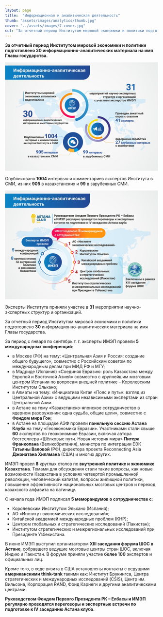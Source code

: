 ```yaml
---
layout: page
title:  "Информационная и аналитическая деятельность"
thumb: "assets/images/analytics/thumb.jpg"
cover: "../assets/images/7-cover.jpg"
cut: "За отчетный период Институтом мировой экономики и политики подготовлено 20 информационно-аналитических материалов на имя Главы государства. Эксперты Института приняли участие в 27 мероприятиях научно-экспертных структур и организаций."
---
```


**За отчетный период Институтом мировой экономики и политики подготовлено 30
информационно-аналитических материала на имя Главы государства.**

![](../assets/images/analytics/main-infographic.jpg)

<div class="expandable-content" markdown="1">

Опубликовано **1004** интервью и комментариев экспертов Института в СМИ, из них **905** в казахстанских и **99** в зарубежных СМИ.

![](../assets/images/analytics/2-infographic.jpg)

Эксперты Института приняли участие в **31** мероприятии научно-экспертных структур и организаций.

За отчетный период Институтом мировой экономики и политики подготовлено **30** информационно-аналитических материала на имя Главы государства.

За период с января по сентябрь т. г. эксперты ИМЭП провели **5 международных конференций**:

- в Москве (РФ) на тему: «Центральная Азия и Россия: создание общего будущего», совместно с Российским советом по международным делам при МИД РФ и МГУ;
- в Мадриде (Испания) «Соединяя Евразию: роль Казахстана между Европой и Восточной Азией» совместно с крупнейшим мозговым центром Испании по вопросам внешней политике – Королевским Институтом Элькано;
- в Алматы на тему: «Инициатива Китая «Пояс и путь»: взгляд из Центральной Азии» с ведущими независимыми экспертами из стран Центральной Азии.
- в Астане на тему «Казахстанско-японское сотрудничество в ядерном разоружении: одна судьба, общие цели», совместно с **Фондом мира Гои**;
- в Астане на площадке АЭФ провели **панельную сессию Астана Клуба** на тему «Геоэкономика Евразии». Участниками стали свыше **60** экспертов по геоэкономике Евразии, включая автора бестселлера «Шёлковые пути. Новая история мира» **Питера Франкопана** (Великобритания), министра по интеграции ЕЭК **Татьяны Валовой** (РФ), директора проекта Reconnecting Asia **Джонатана Хиллмана** (США) и многих других.

ИМЭП провел **8** круглых столов по **внутренней политике и экономике Казахстана**. Темами для обсуждения стали такие вопросы, как новые возможности Казахстана в условиях четвертой промышленной революции, человеческий капитал, вопросы жилищной политики, повышение эффективности национальных мозговых центров и переход казахского алфавита на латиницу.

С начала года ИМЭП подписал **5 меморандумов о сотрудничестве с**:

- Королевским Институтом Элькано (Испания);
- АО «Институт экономических исследований»;
- Китайской академией международных проблем (КНР);
- Центром глобальных и стратегических исследований (Пакистан);
- Институтом стратегических и межрегиональных исследований при Президенте Узбекистана.

В июне ИМЭП выступил организатором **XIII заседания форума ШОС в Астане**, собравшего ведущие мозговые центры стран ШОС, включая Индию и Пакистан. В форуме приняли участие **более 100** экспертов и официальных лиц.

Кроме того, в ходе визита в США установлены контакты с ведущими **американскими think-tank** такими как: Институт Брукингса, Центра стратегических и международных исследований (CSIS), Центр им. Вильсона, Корпорация RAND, Фонд Карнеги и другими аналитическими центрами.

**Руководством Фондом Первого Президента РК – Елбасы и ИМЭП регулярно проводятся переговоры и экспертные встречи по подготовке к IV заседанию Астана клуба.**

</div>
